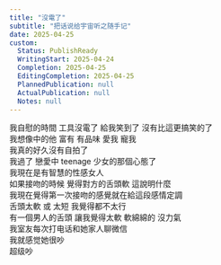 ```yaml
---    
title: "沒電了"    
subtitle: "把话说给宇宙听之随手记"    
date: 2025-04-25    
custom:    
  Status: PublishReady    
  WritingStart: 2025-04-24    
  Completion: 2025-04-25    
  EditingCompletion: 2025-04-25    
  PlannedPublication: null    
  ActualPublication: null    
  Notes: null    
---        
```

我自慰的時間 工具沒電了 給我笑到了 沒有比這更搞笑的了        
我想像中的他 富有 有品味 愛我 寵我        
我真的好久沒有自拍了      
我過了 戀愛中 teenage 少女的那個心態了        
我現在是有智慧的性感女人        
如果接吻的時候 覺得對方的舌頭軟 這說明什麼      
我現在覺得第一次接吻的感覺就在給這段感情定調      
舌頭太軟 或 太短 我覺得都不太行        
有一個男人的舌頭 讓我覺得太軟 軟綿綿的 沒力氣        
我室友每次打电话和她家人聊微信      
我就感觉她很吵      
超级吵        
    
